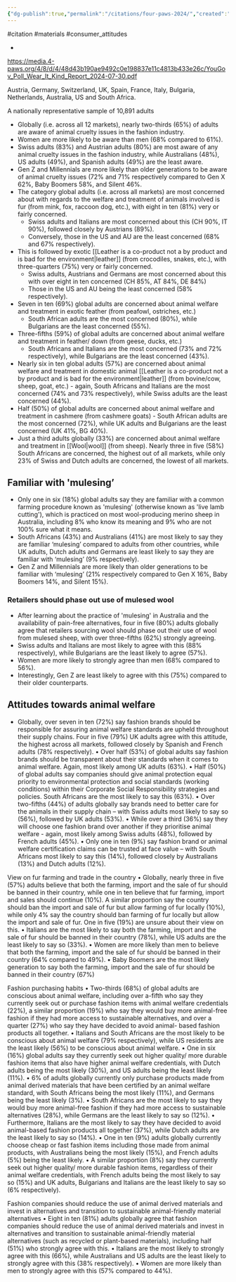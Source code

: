```yaml
---
{"dg-publish":true,"permalink":"/citations/four-paws-2024/","created":"2024-09-03T09:17:53.724+01:00","updated":"2025-09-28T23:41:13.560+01:00"}
---
```


#citation #materials #consumer_attitudes 

- 

https://media.4-paws.org/4/8/d/4/48d43b190ae9492c0e198837e11c4813b433e26c/YouGov_Poll_Wear_It_Kind_Report_2024-07-30.pdf

Austria, Germany, Switzerland, UK, Spain, France, Italy, Bulgaria, Netherlands, Australia, US and South Africa.

A nationally representative sample of 10,891 adults

- Globally (i.e. across all 12 markets), nearly two-thirds (65%) of adults are aware of animal cruelty issues in the fashion industry.
- Women are more likely to be aware than men (68% compared to 61%).
- Swiss adults (83%) and Austrian adults (80%) are most aware of any animal cruelty issues in the fashion industry, while Australians (48%), US adults (49%), and Spanish adults (49%) are the least aware.
- Gen Z and Millennials are more likely than older generations to be aware of animal cruelty issues (72% and 71% respectively compared to Gen X 62%, Baby Boomers 58%, and Silent 46%.
- The category global adults (i.e. across all markets) are most concerned about with regards to the welfare and treatment of animals involved is fur (from mink, fox, raccoon dog, etc.), with eight in ten (81%) very or fairly concerned. 
	- Swiss adults and Italians are most concerned about this (CH 90%, IT 90%), followed closely by Austrians (89%). 
	- Conversely, those in the US and AU are the least concerned (68% and 67% respectively).
- This is followed by exotic [[Leather is a co-product not a by product and is bad for the environment\|leather]] (from crocodiles, snakes, etc.), with three-quarters (75%) very or fairly concerned. 
	- Swiss adults, Austrians and Germans are most concerned about this with over eight in ten concerned (CH 85%, AT 84%, DE 84%)
	- Those in the US and AU being the least concerned (58% respectively).
- Seven in ten (69%) global adults are concerned about animal welfare and treatment in exotic feather (from peafowl, ostriches, etc.) 
	- South African adults are the most concerned (80%), while Bulgarians are the least concerned (55%).
- Three-fifths (59%) of global adults are concerned about animal welfare and treatment in feather/ down (from geese, ducks, etc.)
	- South Africans and Italians are the most concerned (73% and 72% respectively), while Bulgarians are the least concerned (43%).
- Nearly six in ten global adults (57%) are concerned about animal welfare and treatment in domestic animal [[Leather is a co-product not a by product and is bad for the environment\|leather]] (from bovine/cow, sheep, goat, etc.) - again, South Africans and Italians are the most concerned (74% and 73% respectively), while Swiss adults are the least concerned (44%).
- Half (50%) of global adults are concerned about animal welfare and treatment in cashmere (from cashmere goats) - South African adults are the most concerned (72%), while UK adults and Bulgarians are the least concerned (UK 41%, BG 40%).
- Just a third adults globally (33%) are concerned about animal welfare and treatment in [[Wool\|wool]] (from sheep). Nearly three in five (58%) South Africans are concerned, the highest out of all markets, while only 23% of Swiss and Dutch adults are concerned, the lowest of all markets.

## Familiar with 'mulesing’
- Only one in six (18%) global adults say they are familiar with a common farming procedure known as 'mulesing' (otherwise known as 'live lamb cutting'), which is practiced on most wool-producing merino sheep in Australia, including 8% who know its meaning and 9% who are not 100% sure what it means.
- South Africans (43%) and Australians (41%) are most likely to say they are familiar ‘mulesing’ compared to adults from other countries, while UK adults, Dutch adults and Germans are least likely to say they are familiar with ‘mulesing’ (9% respectively). 
- Gen Z and Millennials are more likely than older generations to be familiar with ‘mulesing’ (21% respectively compared to Gen X 16%, Baby Boomers 14%, and Silent 15%).
### Retailers should phase out use of mulesed wool
- After learning about the practice of 'mulesing' in Australia and the availability of pain-free alternatives, four in five (80%) adults globally agree that retailers sourcing wool should phase out their use of wool from mulesed sheep, with over three-fifths (62%) strongly agreeing.
- Swiss adults and Italians are most likely to agree with this (88% respectively), while Bulgarians are the least likely to agree (57%). 
- Women are more likely to strongly agree than men (68% compared to 56%).
- Interestingly, Gen Z are least likely to agree with this (75%) compared to their older counterparts.

## Attitudes towards animal welfare
- Globally, over seven in ten (72%) say fashion brands should be responsible for assuring animal welfare standards are upheld throughout their supply chains. Four in five (79%) UK adults agree with this attitude, the highest across all markets, followed
closely by Spanish and French adults (78% respectively).
• Over half (53%) of global adults say fashion brands should be transparent about their standards when it comes to animal welfare.
Again, most likely among UK adults (63%).
• Half (50%) of global adults say companies should give animal protection equal priority to environmental protection and social
standards (working conditions) within their Corporate Social Responsibility strategies and policies. South Africans are the most
likely to say this (63%).
• Over two-fifths (44%) of adults globally say brands need to better care for the animals in their supply chain – with Swiss adults
most likely to say so (56%), followed by UK adults (53%).
• While over a third (36%) say they will choose one fashion brand over another if they prioritise animal welfare - again, most likely
among Swiss adults (48%), followed by French adults (45%).
• Only one in ten (9%) say fashion brand or animal welfare certification claims can be trusted at face value – with South Africans
most likely to say this (14%), followed closely by Australians (13%) and Dutch adults (12%).

View on fur farming and trade in the country
• Globally, nearly three in five (57%) adults believe that both the farming, import and the sale of fur should be banned in their country,
while one in ten believe that fur farming, import and sales should continue (10%). A similar proportion say the country should ban
the import and sale of fur but allow farming of fur locally (10%), while only 4% say the country should ban farming of fur locally but
allow the import and sale of fur. One in five (19%) are unsure about their view on this.
• Italians are the most likely to say both the farming, import and the sale of fur should be banned in their country (78%), while US
adults are the least likely to say so (33%).
• Women are more likely than men to believe that both the farming, import and the sale of fur should be banned in their country (64%
compared to 49%).
• Baby Boomers are the most likely generation to say both the farming, import and the sale of fur should be banned in their country
(67%)

Fashion purchasing habits
• Two-thirds (68%) of global adults are conscious about animal welfare, including over a-fifth who say they currently seek out or
purchase fashion items with animal welfare credentials (22%), a similar proportion (19%) who say they would buy more animal-free
fashion if they had more access to sustainable alternatives, and over a quarter (27%) who say they have decided to avoid animal-
based fashion products all together.
• Italians and South Africans are the most likely to be conscious about animal welfare (79% respectively), while US residents are the
least likely (56%) to be conscious about animal welfare.
• One in six (16%) global adults say they currently seek out higher quality/ more durable fashion items that also have higher animal
welfare credentials, with Dutch adults being the most likely (30%), and US adults being the least likely (11%).
• 6% of adults globally currently only purchase products made from animal derived materials that have been certified by an animal
welfare standard, with South Africans being the most likely (11%), and Germans being the least likely (3%).
• South Africans are the most likely to say they would buy more animal-free fashion if they had more access to sustainable
alternatives (28%), while Germans are the least likely to say so (12%).
• Furthermore, Italians are the most likely to say they have decided to avoid animal-based fashion products all together (37%), while
Dutch adults are the least likely to say so (14%).
• One in ten (9%) adults globally currently choose cheap or fast fashion items including those made from animal products, with
Australians being the most likely (15%), and French adults (5%) being the least likely.
• A similar proportion (8%) say they currently seek out higher quality/ more durable fashion items, regardless of their animal welfare
credentials, with French adults being the most likely to say so (15%) and UK adults, Bulgarians and Italians are the least likely to
say so (6% respectively).

Fashion companies should reduce the use of animal derived materials and invest in alternatives and
transition to sustainable animal-friendly material alternatives
• Eight in ten (81%) adults globally agree that fashion companies should reduce the use of animal derived materials and invest in
alternatives and transition to sustainable animal-friendly material alternatives (such as recycled or plant-based materials), including
half (51%) who strongly agree with this.
• Italians are the most likely to strongly agree with this (66%), while Australians and US adults are the least likely to strongly agree
with this (38% respectively).
• Women are more likely than men to strongly agree with this (57% compared to 44%).